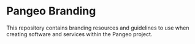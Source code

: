 # Pangeo Branding

This repository contains branding resources and guidelines to use when creating software and services within the Pangeo project.

